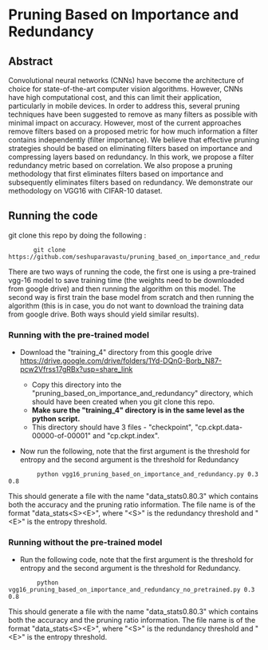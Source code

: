 # Pruning Based on Importance and Redundancy

## Abstract
Convolutional neural networks (CNNs) have become the architecture of choice for state-of-the-art computer vision algorithms. However, CNNs have high computational cost, and this can limit their application, particularly in mobile devices. In order to address this, several pruning techniques have been suggested to remove as many filters as possible with minimal impact on accuracy. However, most of the current approaches remove filters based on a proposed metric for how much information a filter contains independently (filter importance). We believe that effective pruning strategies should be based on eliminating filters based on importance and compressing layers based on redundancy. In this work, we propose a filter redundancy metric based on correlation. We also propose a pruning methodology that first eliminates filters based on importance and subsequently eliminates filters based on redundancy. We demonstrate our methodology on VGG16 with CIFAR-10 dataset. 

## Running the code


git clone this repo by doing the following : 


```
       git clone https://github.com/seshuparavastu/pruning_based_on_importance_and_redundancy.git
```


There are two ways of running the code, the first one is using a pre-trained vgg-16 model to save training time (the weights need to be downloaded from google drive) and then running the algorithm on this model. The second way is first train the base model from scratch and then running the algorithm (this is in case, you do not want to download the training data from google drive. Both ways should yield similar results).
 
### Running with the pre-trained model 

* Download the "training_4" directory from this google drive https://drive.google.com/drive/folders/1Yd-DQnG-Borb_N87-pcw2Vfrss17gRBx?usp=share_link 
  * Copy this directory into the "pruning_based_on_importance_and_redundancy" directory, which should have been created when you git clone this repo.
  * **Make sure the "training_4" directory is in the same level as the python script.**
  * This directory should have 3 files - "checkpoint", "cp.ckpt.data-00000-of-00001" and "cp.ckpt.index".

* Now run the following, note that the first argument is the threshold for entropy and the second argument is the threshold for Redundancy

```
        python vgg16_pruning_based_on_importance_and_redundancy.py 0.3 0.8 
```
This should generate a file with the name "data_stats0.80.3" which contains both the accuracy and the pruning ratio information. The file name is of the format "data_stats\<S\>\<E\>", where "\<S\>" is the redundancy threshold and "\<E\>" is the entropy threshold.
 
### Running without the pre-trained model  
* Run the following code, note that the first argument is the threshold for entropy and the second argument is the threshold for Redundancy.

```
        python vgg16_pruning_based_on_importance_and_redundancy_no_pretrained.py 0.3 0.8 
```

This should generate a file with the name "data_stats0.80.3" which contains both the accuracy and the pruning ratio information. The file name is of the format "data_stats\<S\>\<E\>", where "\<S\>" is the redundancy threshold and "\<E\>" is the entropy threshold.

 
